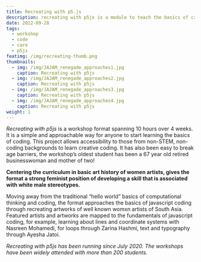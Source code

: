 ```yaml
---
title: Recreating with p5.js
description: recreating with p5js is a module to teach the basics of creative coding
date: 2022-09-28
tags: 
  - workshop
  - code
  - care
  - p5js
featimg: /img/recreating-thumb.png
thumbnails:
  - img: /img/JAJAM_renegade_approaches1.jpg
    caption: Recreating with p5js
  - img: /img/JAJAM_renegade_approaches2.jpg
    caption: Recreating with p5js
  - img: /img/JAJAM_renegade_approaches3.jpg
    caption: Recreating with p5js
  - img: /img/JAJAM_renegade_approaches4.jpg
    caption: Recreating with p5js
weight: 1
---
```

*Recreating with p5js* is a workshop format spanning 10 hours over 4 weeks. It is a simple and approachable way for anyone to start learning the basics of coding. This project allows accessibility to those from non-STEM, non-coding  backgrounds to learn creative coding. It has also been easy to break age barriers, the workshop’s oldest student has been a 67 year old retired businesswoman and mother of two! 

**Centering the curriculum in basic art history of women artists, gives the format a strong feminist position of developing a skill that is associated with white male stereotypes.** 

Moving away from the traditional “hello world” basics of computational thinking and coding, the format approaches the basics of javascript coding through recreating artworks of well known womxn artists of South Asia. Featured artists and artworks are mapped to the fundamentals of javascript coding, for example, learning about lines and coordinate systems with Nasreen Mohamedi, for loops through Zarina Hashmi, text and typography through Ayesha Jatoi. 

*Recreating with p5js has been running since July 2020. The workshops have been widely attended with more than 200 students.* 
<!-- 
https://www.youtube.com/watch?v=fOrDUsb_iNI

<sup>NO. 1</sup>

## line() and Nasreen Mohamedi

https://www.instagram.com/p/CPdTgyplLfd/

<sup>NO. 2</sup>

Rotate() and translate() and Zarina

https://www.instagram.com/p/CJqZYTGFMgU/


<sup>NO. 3</sup>

for loop and Nasreen Mohamedi

https://www.instagram.com/p/CRHCvszt97c/

<sup>NO. 4</sup>

for loop and Zarina

https://www.instagram.com/p/CT64b1VMKgg/

<sup>NO. 5</sup>

Custom functions and Ayesha Sultana

https://www.instagram.com/p/Bvnpf0KlhAt/

<sup>NO. 6</sup>

sin() and cos() and Ranjani Shettar

https://www.instagram.com/p/CCIaONhBX81/

<sup>NO. 7</sup>

Random() and Rana Begum

https://www.instagram.com/p/CPPxBHJFfj9/

<sup>NO. 8</sup>

Modulo operator and Rana Begum

https://www.instagram.com/p/B2SbkjRFRZr/

<sup>NO. 9</sup>

map() with Astha Butail
Post Unavailable
This post is unavailable.

<sup>NO. 10</sup>

Random + for loop and Zarina

https://www.instagram.com/p/CFJ8dmxjkMl/ -->


